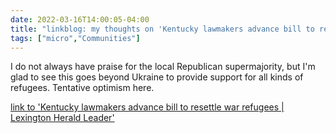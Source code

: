 ```yaml
---
date: 2022-03-16T14:00:05-04:00
title: "linkblog: my thoughts on 'Kentucky lawmakers advance bill to resettle war refugees | Lexington Herald Leader'"
tags: ["micro","Communities"]
---
```

I do not always have praise for the local Republican supermajority, but I'm glad to see this goes beyond Ukraine to provide support for all kinds of refugees. Tentative optimism here.
 
[link to 'Kentucky lawmakers advance bill to resettle war refugees | Lexington Herald Leader'](https://www.kentucky.com/news/state/kentucky/article259462244.html)
